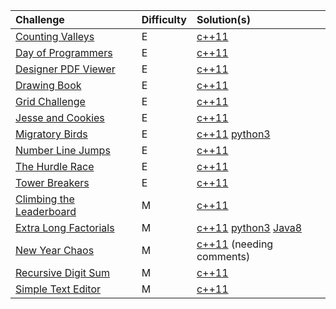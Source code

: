 
| Challenge    | Difficulty | Solution(s) |
| :-------- | :------- | :------- |
| [Counting Valleys](https://www.hackerrank.com/challenges/counting-valleys/) | E    | [c++11](counting_valleys.cpp) |
| [Day of Programmers](https://www.hackerrank.com/challenges/day-of-the-programmer/) | E    | [c++11](day_of_programmers.cpp)|
| [Designer PDF Viewer](https://www.hackerrank.com/challenges/designer-pdf-viewer/)    | E   | [c++11](designer_pdf_viewer.cpp)|
| [Drawing Book](https://www.hackerrank.com/challenges/drawing-book)  | E    | [c++11](drawing_book.cpp) |
| [Grid Challenge](https://www.hackerrank.com/challenges/one-week-preparation-kit-grid-challenge/) | E  | [c++11](grid_challenge.cpp) |
| [Jesse and Cookies](https://www.hackerrank.com/challenges/one-week-preparation-kit-jesse-and-cookies) | E  | [c++11](jesse_and_cookies.cpp) |
| [Migratory Birds](https://www.hackerrank.com/challenges/migratory-birds/) | E  | [c++11](migratory_birds.cpp)  [python3](migratory_birds.py)|
| [Number Line Jumps](https://www.hackerrank.com/challenges/kangaroo/)    | E| [c++11](number_line_jumps.cpp) |
| [The Hurdle Race](https://www.hackerrank.com/challenges/the-hurdle-race) | E    | [c++11](the_hurdle_race.cpp) |
| [Tower Breakers](https://www.hackerrank.com/challenges/one-week-preparation-kit-tower-breakers-1/)    | E    | [c++11](tower_breakers.cpp)|
| [Climbing the Leaderboard](https://www.hackerrank.com/challenges/climbing-the-leaderboard/)  | M    | [c++11](climbing_the_leaderboard.cpp)|
| [Extra Long Factorials](https://www.hackerrank.com/challenges/extra-long-factorials)  | M    | [c++11](## 'When I have time.') [python3](extra_long_factorials.py) [Java8](extra_long_factorials.java)|
| [New Year Chaos](https://www.hackerrank.com/challenges/one-week-preparation-kit-new-year-chaos/)  | M   | [c++11](new_year_chaos.cpp) (needing comments)|
| [Recursive Digit Sum](https://www.hackerrank.com/challenges/one-week-preparation-kit-recursive-digit-sum/)  | M   | [c++11](recursive_digit_sum.cpp) |
| [Simple Text Editor](https://www.hackerrank.com/challenges/one-week-preparation-kit-simple-text-editor/)  | M    | [c++11](simple_text_editor.cpp)|